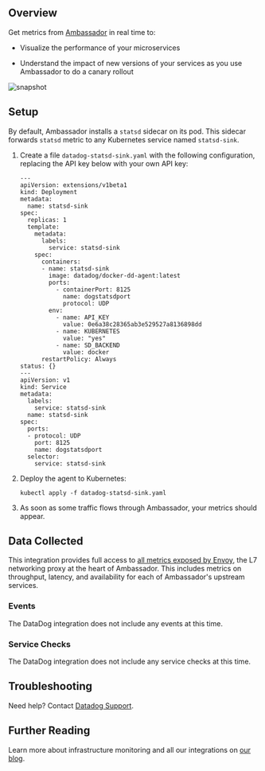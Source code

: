 ## Overview

Get metrics from [Ambassador](https://www.getambassador.io) in real time to:

* Visualize the performance of your microservices

* Understand the impact of new versions of your services as you use Ambassador to do a canary rollout

![snapshot](https://raw.githubusercontent.com/DataDog/integrations-extras/master/Ambassador/Images/upstream-req-time.png)

## Setup

By default, Ambassador installs a `statsd` sidecar on its pod. This sidecar forwards `statsd` metric to any Kubernetes service named `statsd-sink`.

1. Create a file `datadog-statsd-sink.yaml` with the following configuration, replacing the API key below with your own API key:

   ```
   ---
   apiVersion: extensions/v1beta1
   kind: Deployment
   metadata:
     name: statsd-sink
   spec:
     replicas: 1
     template:
       metadata:
         labels:
           service: statsd-sink
       spec:
         containers:
         - name: statsd-sink
           image: datadog/docker-dd-agent:latest
           ports:
             - containerPort: 8125
               name: dogstatsdport
               protocol: UDP
           env:
             - name: API_KEY
               value: 0e6a38c28365ab3e529527a8136898dd
             - name: KUBERNETES
               value: "yes"
             - name: SD_BACKEND
               value: docker
         restartPolicy: Always
   status: {}
   ---
   apiVersion: v1
   kind: Service
   metadata:
     labels:
       service: statsd-sink
     name: statsd-sink
   spec:
     ports:
     - protocol: UDP
       port: 8125
       name: dogstatsdport
     selector:
       service: statsd-sink
   ```

2. Deploy the agent to Kubernetes:

   ```
   kubectl apply -f datadog-statsd-sink.yaml
   ```

3. As soon as some traffic flows through Ambassador, your metrics should appear.

## Data Collected

This integration provides full access to [all metrics exposed by Envoy](https://www.envoyproxy.io/docs/envoy/latest/configuration/cluster_manager/cluster_stats.html#config-cluster-manager-cluster-stats), the L7 networking proxy at the heart of Ambassador. This includes metrics on throughput, latency, and availability for each of Ambassador's upstream services.

### Events

The DataDog integration does not include any events at this time.

### Service Checks

The DataDog integration does not include any service checks at this time.

## Troubleshooting
Need help? Contact [Datadog Support](http://docs.datadoghq.com/help/).

## Further Reading

Learn more about infrastructure monitoring and all our integrations on [our blog](https://www.datadoghq.com/blog/).
